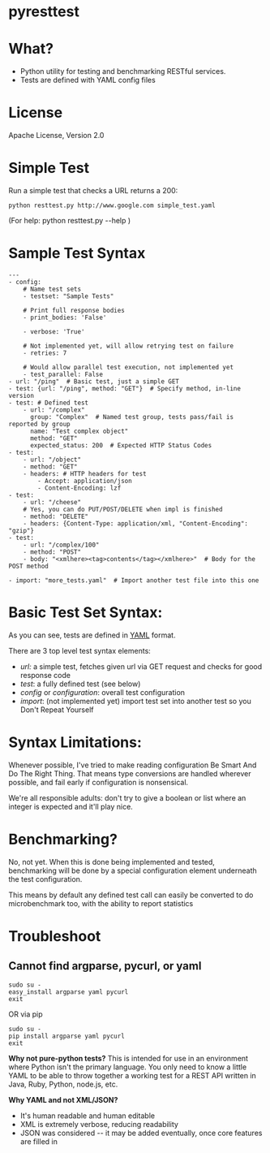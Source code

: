 pyresttest
==========

# What?
- Python utility for testing and benchmarking RESTful services.
- Tests are defined with YAML config files


# License
Apache License, Version 2.0


# Simple Test

Run a simple test that checks a URL returns a 200:

```
python resttest.py http://www.google.com simple_test.yaml
```

(For help: python resttest.py  --help )

# Sample Test Syntax

```
---
- config:
    # Name test sets
    - testset: "Sample Tests"

    # Print full response bodies
    - print_bodies: 'False'

    - verbose: 'True'

    # Not implemented yet, will allow retrying test on failure
    - retries: 7

    # Would allow parallel test execution, not implemented yet
    - test_parallel: False
- url: "/ping"  # Basic test, just a simple GET
- test: {url: "/ping", method: "GET"}  # Specify method, in-line version
- test: # Defined test
    - url: "/complex"
      group: "Complex"  # Named test group, tests pass/fail is reported by group
      name: "Test complex object"
      method: "GET"
      expected_status: 200  # Expected HTTP Status Codes
- test:
    - url: "/object"
    - method: "GET"
    - headers: # HTTP headers for test
        - Accept: application/json
        - Content-Encoding: lzf
- test:
    - url: "/cheese"
    # Yes, you can do PUT/POST/DELETE when impl is finished
    - method: "DELETE"
    - headers: {Content-Type: application/xml, "Content-Encoding": "gzip"}
- test:
    - url: "/complex/100"
    - method: "POST"
    - body: "<xmlhere><tag>contents</tag></xmlhere>"  # Body for the POST method

- import: "more_tests.yaml"  # Import another test file into this one
```


# Basic Test Set Syntax:
As you can see, tests are defined in [YAML](http://en.wikipedia.org/wiki/YAML) format.

There are 3 top level test syntax elements:
- *url:* a simple test, fetches given url via GET request and checks for good response code
- *test*: a fully defined test (see below)
- *config* or *configuration*: overall test configuration
- *import*: (not implemented yet) import test set into another test so you Don't Repeat Yourself


# Syntax Limitations:
Whenever possible, I've tried to make reading configuration Be Smart And Do The Right Thing.  That means type conversions are handled wherever possible,
and fail early if configuration is nonsensical.

We're all responsible adults: don't try to give a boolean or list where an integer is expected and it'll play nice.


# Benchmarking?
No, not yet.  When this is done being implemented and tested, benchmarking will be done by a special configuration element underneath the test configuration.

This means by default any defined test call can easily be converted to do microbenchmark too, with the ability to report statistics


# Troubleshoot

## Cannot find argparse, pycurl, or yaml
```
sudo su -
easy_install argparse yaml pycurl
exit
```

OR via pip
```
sudo su -
pip install argparse yaml pycurl
exit
```

**Why not pure-python tests?**
This is intended for use in an environment where Python isn't the primary language.  You only need to know a little YAML to be able to throw together a working test for a REST API written in Java, Ruby, Python, node.js, etc.


**Why YAML and not XML/JSON?**
- It's human readable and human editable
- XML is extremely verbose, reducing readability
- JSON was considered -- it may be added eventually, once core features are filled in

